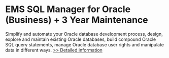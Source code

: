 # EMS SQL Manager for Oracle (Business) + 3 Year Maintenance
Simplify and automate your Oracle database development process, design, explore and maintain existing Oracle databases, build compound Oracle SQL query statements, manage Oracle database user rights and manipulate data in different ways.
[>> Detailed information](https://secure.shareit.com/shareit/product.html?productid=300125175&affiliateid=200057808)